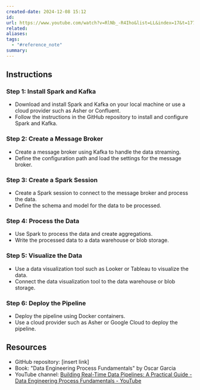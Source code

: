 ```yaml
---
created-date: 2024-12-08 15:12
id: 
url: https://www.youtube.com/watch?v=RlNb_-R4Iho&list=LL&index=17&t=1775s
related: 
aliases: 
tags:
  - "#reference_note"
summary:
---
```

## **Instructions**

### Step 1: Install Spark and Kafka

- Download and install Spark and Kafka on your local machine or use a cloud provider such as Asher or Confluent.
- Follow the instructions in the GitHub repository to install and configure Spark and Kafka.

### Step 2: Create a Message Broker

- Create a message broker using Kafka to handle the data streaming.
- Define the configuration path and load the settings for the message broker.

### Step 3: Create a Spark Session

- Create a Spark session to connect to the message broker and process the data.
- Define the schema and model for the data to be processed.

### Step 4: Process the Data

- Use Spark to process the data and create aggregations.
- Write the processed data to a data warehouse or blob storage.

### Step 5: Visualize the Data

- Use a data visualization tool such as Looker or Tableau to visualize the data.
- Connect the data visualization tool to the data warehouse or blob storage.

### Step 6: Deploy the Pipeline

- Deploy the pipeline using Docker containers.
- Use a cloud provider such as Asher or Google Cloud to deploy the pipeline.

## **Resources**

- GitHub repository: [insert link]
- Book: "Data Engineering Process Fundamentals" by Oscar Garcia
- YouTube channel: [Building Real-Time Data Pipelines: A Practical Guide - Data Engineering Process Fundamentals - YouTube](https://www.youtube.com/watch?v=RlNb_-R4Iho&list=LL&index=17&t=1775s)
